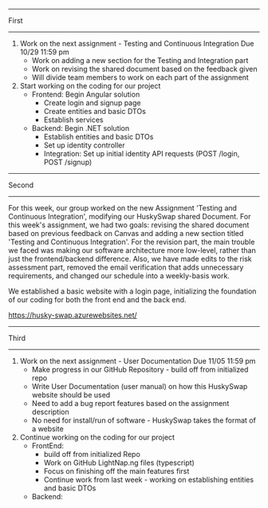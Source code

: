 **************
First
**************

1. Work on the next assignment - Testing and Continuous Integration Due 10/29 11:59 pm
    - Work on adding a new section for the Testing and Integration part
    - Work on revising the shared document based on the feedback given
    - Will divide team members to work on each part of the assignment
2. Start working on the coding for our project
    - Frontend: Begin Angular solution
       - Create login and signup page
       - Create entities and basic DTOs
       - Establish services
    - Backend: Begin .NET solution
       - Establish entities and basic DTOs
       - Set up identity controller
       - Integration: Set up initial identity API requests (POST /login, POST /signup)

**************
Second
**************

For this week, our group worked on the new Assignment 'Testing and Continuous Integration', modifying our HuskySwap shared Document.
For this week's assignment, we had two goals: revising the shared document based on previous feedback on Canvas and adding a new section titled 'Testing and Continuous Integration'.
For the revision part, the main trouble we faced was making our software architecture more low-level, rather than just the frontend/backend difference.
Also, we have made edits to the risk assessment part, removed the email verification that adds unnecessary requirements, and changed our schedule into a weekly-basis work.

We established a basic website with a login page, initializing the foundation of our coding for both the front end and the back end.

https://husky-swap.azurewebsites.net/

**************
Third
**************

1. Work on the next assignment - User Documentation Due 11/05 11:59 pm
    - Make progress in our GitHub Repository - build off from initialized repo
    - Write User Documentation (user manual) on how this HuskySwap website should be used
    - Need to add a bug report features based on the assignment description
    - No need for install/run of software - HuskySwap takes the format of a website
2. Continue working on the coding for our project
    - FrontEnd:
        - build off from initialized Repo
        - Work on GitHub LightNap.ng files (typescript)
        - Focus on finishing off the main features first
        - Continue work from last week - working on establishing entities and basic DTOs
    - Backend: 
